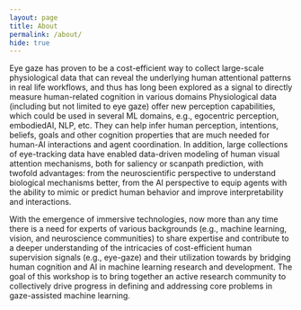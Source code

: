 ```yaml
---
layout: page
title: About
permalink: /about/
hide: true
---
```

Eye gaze has proven to be a cost-efficient way to collect large-scale physiological data that can reveal the underlying human attentional patterns in real life workflows, and thus has long been explored as a signal to directly measure human-related cognition in various domains  Physiological data (including but not limited to eye gaze) offer new perception capabilities, which could be used in several ML domains, e.g., egocentric perception, embodiedAI, NLP, etc. They can help infer human perception, intentions, beliefs, goals and other cognition properties that are much needed for human-AI interactions and agent coordination. In addition, large collections of eye-tracking data have enabled data-driven modeling of human visual attention mechanisms, both for saliency or scanpath prediction, with twofold advantages: from the neuroscientific perspective to understand biological mechanisms better, from the AI perspective to equip agents with the ability to mimic or predict human behavior and improve interpretability and interactions.

With the emergence of immersive technologies, now more than any time there is a need for experts of various backgrounds (e.g., machine learning, vision, and neuroscience communities) to share expertise and contribute to a deeper understanding of the intricacies of cost-efficient human supervision signals (e.g., eye-gaze) and their utilization towards by bridging human cognition and AI in machine learning research and development. The goal of this workshop is to bring together an active research community to collectively drive progress in defining and addressing core problems in gaze-assisted machine learning.

